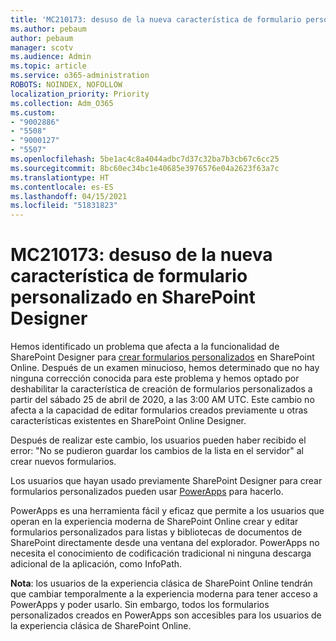 ```yaml
---
title: 'MC210173: desuso de la nueva característica de formulario personalizado en SharePoint Designer'
ms.author: pebaum
author: pebaum
manager: scotv
ms.audience: Admin
ms.topic: article
ms.service: o365-administration
ROBOTS: NOINDEX, NOFOLLOW
localization_priority: Priority
ms.collection: Adm_O365
ms.custom:
- "9002886"
- "5508"
- "9000127"
- "5507"
ms.openlocfilehash: 5be1ac4c8a4044adbc7d37c32ba7b3cb67c6cc25
ms.sourcegitcommit: 8bc60ec34bc1e40685e3976576e04a2623f63a7c
ms.translationtype: HT
ms.contentlocale: es-ES
ms.lasthandoff: 04/15/2021
ms.locfileid: "51831823"
---
```

# <a name="mc210173---sharepoint-designer-new-custom-form-feature-deprecation"></a>MC210173: desuso de la nueva característica de formulario personalizado en SharePoint Designer

Hemos identificado un problema que afecta a la funcionalidad de SharePoint Designer para [crear formularios personalizados](https://support.microsoft.com/en-us/office/create-a-custom-list-form-using-sharepoint-designer-917d8fdb-ee00-4441-adb3-a94612d1d105?ui=en-us&rs=en-us&ad=us#bm2) en SharePoint Online. Después de un examen minucioso, hemos determinado que no hay ninguna corrección conocida para este problema y hemos optado por deshabilitar la característica de creación de formularios personalizados a partir del sábado 25 de abril de 2020, a las 3:00 AM UTC. Este cambio no afecta a la capacidad de editar formularios creados previamente u otras características existentes en SharePoint Online Designer.

Después de realizar este cambio, los usuarios pueden haber recibido el error: "No se pudieron guardar los cambios de la lista en el servidor" al crear nuevos formularios.

Los usuarios que hayan usado previamente SharePoint Designer para crear formularios personalizados pueden usar [PowerApps](https://docs.microsoft.com/powerapps/maker/canvas-apps/customize-list-form) para hacerlo.

PowerApps es una herramienta fácil y eficaz que permite a los usuarios que operan en la experiencia moderna de SharePoint Online crear y editar formularios personalizados para listas y bibliotecas de documentos de SharePoint directamente desde una ventana del explorador. PowerApps no necesita el conocimiento de codificación tradicional ni ninguna descarga adicional de la aplicación, como InfoPath.

**Nota**: los usuarios de la experiencia clásica de SharePoint Online tendrán que cambiar temporalmente a la experiencia moderna para tener acceso a PowerApps y poder usarlo. Sin embargo, todos los formularios personalizados creados en PowerApps son accesibles para los usuarios de la experiencia clásica de SharePoint Online.
